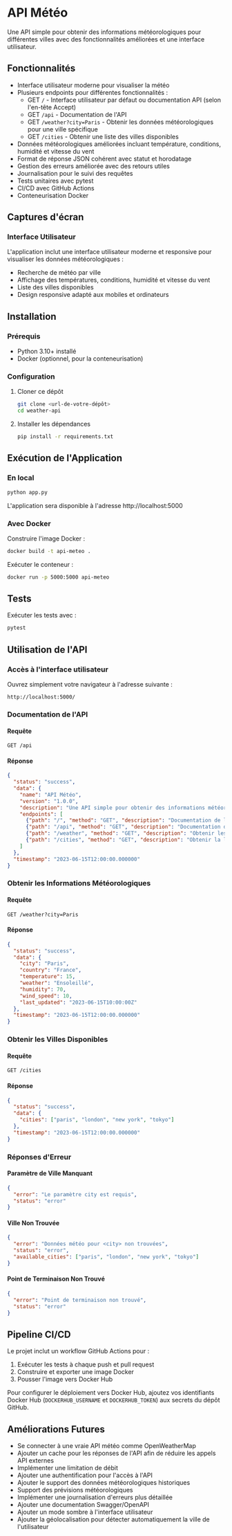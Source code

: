 # API Météo

Une API simple pour obtenir des informations météorologiques pour différentes villes avec des fonctionnalités améliorées et une interface utilisateur.

## Fonctionnalités

- Interface utilisateur moderne pour visualiser la météo
- Plusieurs endpoints pour différentes fonctionnalités :
  - GET `/` - Interface utilisateur par défaut ou documentation API (selon l'en-tête Accept)
  - GET `/api` - Documentation de l'API
  - GET `/weather?city=Paris` - Obtenir les données météorologiques pour une ville spécifique
  - GET `/cities` - Obtenir une liste des villes disponibles
- Données météorologiques améliorées incluant température, conditions, humidité et vitesse du vent
- Format de réponse JSON cohérent avec statut et horodatage
- Gestion des erreurs améliorée avec des retours utiles
- Journalisation pour le suivi des requêtes
- Tests unitaires avec pytest
- CI/CD avec GitHub Actions
- Conteneurisation Docker

## Captures d'écran

### Interface Utilisateur
L'application inclut une interface utilisateur moderne et responsive pour visualiser les données météorologiques :
- Recherche de météo par ville
- Affichage des températures, conditions, humidité et vitesse du vent
- Liste des villes disponibles
- Design responsive adapté aux mobiles et ordinateurs

## Installation

### Prérequis

- Python 3.10+ installé
- Docker (optionnel, pour la conteneurisation)

### Configuration

1. Cloner ce dépôt
   ```bash
   git clone <url-de-votre-dépôt>
   cd weather-api
   ```

2. Installer les dépendances
   ```bash
   pip install -r requirements.txt
   ```

## Exécution de l'Application

### En local

```bash
python app.py
```

L'application sera disponible à l'adresse http://localhost:5000

### Avec Docker

Construire l'image Docker :
```bash
docker build -t api-meteo .
```

Exécuter le conteneur :
```bash
docker run -p 5000:5000 api-meteo
```

## Tests

Exécuter les tests avec :
```bash
pytest
```

## Utilisation de l'API

### Accès à l'interface utilisateur

Ouvrez simplement votre navigateur à l'adresse suivante :
```
http://localhost:5000/
```

### Documentation de l'API

#### Requête
```
GET /api
```

#### Réponse
```json
{
  "status": "success",
  "data": {
    "name": "API Météo",
    "version": "1.0.0",
    "description": "Une API simple pour obtenir des informations météorologiques pour différentes villes",
    "endpoints": [
      {"path": "/", "method": "GET", "description": "Documentation de l'API ou interface utilisateur"},
      {"path": "/api", "method": "GET", "description": "Documentation de l'API"},
      {"path": "/weather", "method": "GET", "description": "Obtenir les données météo d'une ville", "params": ["city"]},
      {"path": "/cities", "method": "GET", "description": "Obtenir la liste des villes disponibles"}
    ]
  },
  "timestamp": "2023-06-15T12:00:00.000000"
}
```

### Obtenir les Informations Météorologiques

#### Requête
```
GET /weather?city=Paris
```

#### Réponse
```json
{
  "status": "success",
  "data": {
    "city": "Paris",
    "country": "France",
    "temperature": 15,
    "weather": "Ensoleillé",
    "humidity": 70,
    "wind_speed": 10,
    "last_updated": "2023-06-15T10:00:00Z"
  },
  "timestamp": "2023-06-15T12:00:00.000000"
}
```

### Obtenir les Villes Disponibles

#### Requête
```
GET /cities
```

#### Réponse
```json
{
  "status": "success",
  "data": {
    "cities": ["paris", "london", "new york", "tokyo"]
  },
  "timestamp": "2023-06-15T12:00:00.000000"
}
```

### Réponses d'Erreur

#### Paramètre de Ville Manquant
```json
{
  "error": "Le paramètre city est requis",
  "status": "error"
}
```

#### Ville Non Trouvée
```json
{
  "error": "Données météo pour <city> non trouvées",
  "status": "error",
  "available_cities": ["paris", "london", "new york", "tokyo"]
}
```

#### Point de Terminaison Non Trouvé
```json
{
  "error": "Point de terminaison non trouvé",
  "status": "error"
}
```

## Pipeline CI/CD

Le projet inclut un workflow GitHub Actions pour :
1. Exécuter les tests à chaque push et pull request
2. Construire et exporter une image Docker
3. Pousser l'image vers Docker Hub

Pour configurer le déploiement vers Docker Hub, ajoutez vos identifiants Docker Hub (`DOCKERHUB_USERNAME` et `DOCKERHUB_TOKEN`) aux secrets du dépôt GitHub.

## Améliorations Futures

- Se connecter à une vraie API météo comme OpenWeatherMap
- Ajouter un cache pour les réponses de l'API afin de réduire les appels API externes
- Implémenter une limitation de débit
- Ajouter une authentification pour l'accès à l'API
- Ajouter le support des données météorologiques historiques
- Support des prévisions météorologiques
- Implémenter une journalisation d'erreurs plus détaillée
- Ajouter une documentation Swagger/OpenAPI
- Ajouter un mode sombre à l'interface utilisateur
- Ajouter la géolocalisation pour détecter automatiquement la ville de l'utilisateur 